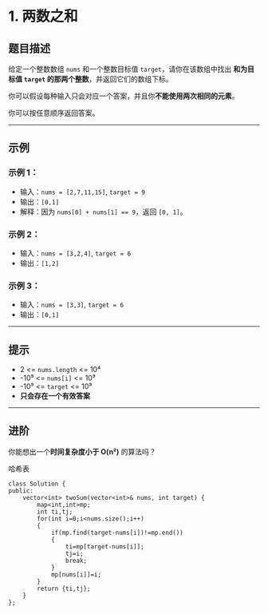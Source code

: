 # 1. 两数之和

## 题目描述

给定一个整数数组 `nums` 和一个整数目标值 `target`，请你在该数组中找出 **和为目标值 `target` 的那两个整数**，并返回它们的数组下标。

你可以假设每种输入只会对应一个答案，并且你**不能使用两次相同的元素**。

你可以按任意顺序返回答案。

---

## 示例

### 示例 1：
- 输入：`nums = [2,7,11,15]`, `target = 9`
- 输出：`[0,1]`
- 解释：因为 `nums[0] + nums[1] == 9`，返回 `[0, 1]`。

### 示例 2：
- 输入：`nums = [3,2,4]`, `target = 6`
- 输出：`[1,2]`

### 示例 3：
- 输入：`nums = [3,3]`, `target = 6`
- 输出：`[0,1]`

---

## 提示

- 2 <= `nums.length` <= 10⁴  
- -10⁹ <= `nums[i]` <= 10⁹  
- -10⁹ <= `target` <= 10⁹  
- **只会存在一个有效答案**

---

## 进阶

你能想出一个**时间复杂度小于 O(n²)** 的算法吗？

哈希表
```
class Solution {
public:
    vector<int> twoSum(vector<int>& nums, int target) {
        map<int,int>mp;
        int ti,tj;
        for(int i=0;i<nums.size();i++)
        {
            if(mp.find(target-nums[i])!=mp.end())
            {
                ti=mp[target-nums[i]];
                tj=i;
                break;
            }
            mp[nums[i]]=i;
        }
        return {ti,tj};
    }
};

```
